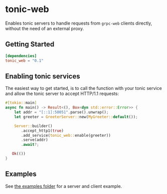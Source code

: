 # tonic-web

Enables tonic servers to handle requests from `grpc-web` clients directly,
without the need of an external proxy. 

## Getting Started

```toml
[dependencies]
tonic_web = "0.1"
```

## Enabling tonic services

The easiest way to get started, is to call the function with your tonic service
and allow the tonic server to accept HTTP/1.1 requests:

```rust
#[tokio::main]
async fn main() -> Result<(), Box<dyn std::error::Error>> {
    let addr = "[::1]:50051".parse().unwrap();
    let greeter = GreeterServer::new(MyGreeter::default());

    Server::builder()
       .accept_http1(true)
       .add_service(tonic_web::enable(greeter))
       .serve(addr)
       .await?;

   Ok(())
}
```

## Examples

See [the examples folder][example] for a server and client example.

[example]: https://github.com/hyperium/tonic/tree/master/examples/src/tower
